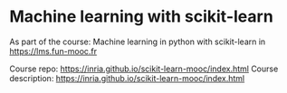 # Machine learning with scikit-learn
As part of the course: Machine learning in python with scikit-learn in https://lms.fun-mooc.fr

Course repo: https://inria.github.io/scikit-learn-mooc/index.html
Course description: https://inria.github.io/scikit-learn-mooc/index.html
